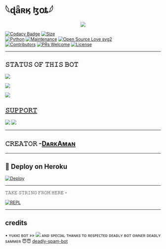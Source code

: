 # 𓆩ɖǟʀӄ ɮօȶ𓆪

<p align="center">
  <img src="https://telegra.ph/file/435d5ce495ed3df2d3f8f.jpg">
</p>


[![Codacy Badge](https://api.codacy.com/project/badge/Grade/f7c51539e67b483bb8d7749acca51d3a)](https://app.codacy.com/gh/darkaman5/dark-spam-bot?utm_source=github.com&utm_medium=referral&utm_content=darkaman5/dark-spam-bot&utm_campaign=Badge_Grade_Settings)
[![Size](https://img.shields.io/github/repo-size/darkaman5/dark-spam-bot?style=flat-square&color=green)](https://github.com/darkaman5/dark-spam-bot/)   
[![Python](https://img.shields.io/badge/Python-v3.9-blue)](https://www.python.org/)
[![Maintenance](https://img.shields.io/badge/Maintained%3F-yes-green.svg)](https://github.com/darkaman5/dark-spam-bot/graphs/commit-activity)
[![Open Source Love svg2](https://badges.frapsoft.com/os/v2/open-source.svg?v=103)](https://github.com/darkaman5/dark-spam-bot)   
[![Contributors](https://img.shields.io/github/contributors/darkaman5/dark-spam-bot?style=flat-square&color=green)](https://github.com/darkaman5/dark-spam-bot/graphs/contributors)
[![PRs Welcome](https://img.shields.io/badge/PRs-welcome-brightgreen.svg?style=flat-square)](https://makeapullrequest.com)
[![License](https://img.shields.io/badge/License-AGPL-blue)](https://github.com/darkaman5/dark-spam-bot/blob/main/LICENSE)

----

## 𝚂𝚃𝙰𝚃𝚄𝚂 𝙾𝙵 𝚃𝙷𝙸𝚂 𝙱𝙾𝚃 
<p align="left"><a href="https://github.com/darkaman5/dark-spam-bot/network/members"><img src="https://img.shields.io/github/forks/darkaman5/dark-spam-bot?label=Forks&logoColor=Black&style=social"></a><p align="left"><a href="https://github.com/darkaman5/dark-spam-bot/stargazers"><img src="https://img.shields.io/github/stars/darkaman5/dark-spam-bot?logoColor=Blue&style=social"></a><p align="left"><a href="https://github.com/darkaman5/dark-spam-bot"></a><p align="left"><a href="https://github.com/darkaman5/dark-spam-bot?"><img src="https://img.shields.io/github/last-commit/datkaman5/deadly-spam-bot?style=plastic"></

-------------------------------------------------

## 𝚂𝚄𝙿𝙿𝙾𝚁𝚃 
                          
<a href="https://t.me/dark5_spam_bot"><img src="https://img.shields.io/badge/Join-SUPPORT%20GROUP-red.svg?logo=Telegram"></a>
<a href="https://t.me/dark5_spammer"><img src="https://img.shields.io/badge/Join-SUPPORT%20CHANNEL-red.svg?logo=Telegram"></a>

-------------------------------------------------

## 𝙲𝚁𝙴𝙰𝚃𝙾𝚁 -[DᴀʀᴋAᴍᴀɴ](https://t.me/DARKAMAN)

-------------------------------------------------

## 🚀 Deploy on Heroku 
[![Deploy](https://www.herokucdn.com/deploy/button.svg)](https://dashboard.heroku.com/new?template=https%3A%2F%2Fgithub.com%2Fdarkaman5%2FDARK-SPAM-BOT)

------------------------------------------------

𝚃𝙰𝙺𝙴 𝚂𝚃𝚁𝙸𝙽𝙶 𝙵𝚁𝙾𝙼 𝙷𝙴𝚁𝙴 - 

[![REPL](https://repl.it/badge/github/spandey112/SensibleUserbot)](https://replit.com/@darkaman5/DARK#main.py)
    
-------------------------------------------------

## credits

• ʏᴜᴋᴋɪ ʙᴏᴛ  »»   <a href="https://github.com/YukkiBot/YukkiMultiSpamBot" alt="ʏᴜᴋᴋɪ ʙᴏᴛ"> <img src="https://img.shields.io/badge/ʏᴜᴋᴋɪ ʙᴏᴛ-b07974d?logo=github" /></a>  ᴀɴᴅ sᴘᴇᴄɪᴀʟ ᴛʜᴀɴᴋs ᴛᴏ ʀᴇsᴘᴇᴄᴛᴇᴅ ᴅᴇᴀᴅʟʏ ʙᴏᴛ ᴏᴡɴᴇʀ ᴅᴇᴀᴅʟʏ sᴀᴍᴍᴇʀ 😇😇
[deadly-spam-bot](https://github.com/sameerpanthi/DEADLY-SPAM-BOT)
